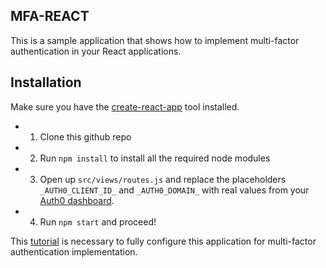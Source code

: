 ## MFA-REACT

This is a sample application that shows how to implement multi-factor authentication in your React applications.

## Installation

Make sure you have the [create-react-app](https://github.com/facebookincubator/create-react-app) tool installed.

* 1. Clone this github repo
* 2. Run `npm install` to install all the required node modules
* 3. Open up `src/views/routes.js` and replace the placeholders `_AUTH0_CLIENT_ID_` and `_AUTH0_DOMAIN_` with real values from your [Auth0 dashboard](https://manage.auth0.com/#/).
* 4. Run `npm start` and proceed!

This [tutorial](#) is necessary to fully configure this application for multi-factor authentication implementation.

